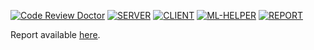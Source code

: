 [![Code Review Doctor](https://codereview.doctor/pseusys/HogWeedGo/main.svg)](https://codereview.doctor/pseusys/HogWeedGo)
[![SERVER](https://github.com/pseusys/HogWeedGo/actions/workflows/server.yml/badge.svg)](https://github.com/pseusys/HogWeedGo/actions/workflows/server.yml)
[![CLIENT](https://github.com/pseusys/HogWeedGo/actions/workflows/client.yml/badge.svg)](https://github.com/pseusys/HogWeedGo/actions/workflows/client.yml)
[![ML-HELPER](https://github.com/pseusys/HogWeedGo/actions/workflows/ml-helper.yml/badge.svg)](https://github.com/pseusys/HogWeedGo/actions/workflows/ml-helper.yml)
[![REPORT](https://github.com/pseusys/HogWeedGo/actions/workflows/report.yml/badge.svg)](https://github.com/pseusys/HogWeedGo/actions/workflows/report.yml)

Report available [here](https://github.com/pseusys/HogWeedGo/releases/download/v0.0.1-report/report.pdf).
